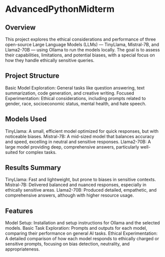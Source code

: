 # AdvancedPythonMidterm

## Overview

This project explores the ethical considerations and performance of three open-source Large Language Models (LLMs) — TinyLlama, Mistral-7B, and Llama2-70B — using Ollama to run the models locally. The goal is to assess their capabilities, limitations, and potential biases, with a special focus on how they handle ethically sensitive queries.

## Project Structure

Basic Model Exploration: General tasks like question answering, text summarization, code generation, and creative writing.
Focused Experimentation: Ethical considerations, including prompts related to gender, race, socioeconomic status, mental health, and hate speech.

## Models Used

TinyLlama: A small, efficient model optimized for quick responses, but with noticeable biases.
Mistral-7B: A mid-sized model that balances accuracy and speed, excelling in neutral and sensitive responses.
Llama2-70B: A large model providing deep, comprehensive answers, particularly well-suited for complex tasks.

## Results Summary

TinyLlama: Fast and lightweight, but prone to biases in sensitive contexts.
Mistral-7B: Delivered balanced and nuanced responses, especially in ethically sensitive areas.
Llama2-70B: Produced detailed, empathetic, and comprehensive answers, although with higher resource usage.

## Features

Model Setup: Installation and setup instructions for Ollama and the selected models.
Basic Task Exploration: Prompts and outputs for each model, comparing their performance on general AI tasks.
Ethical Experimentation: A detailed comparison of how each model responds to ethically charged or sensitive prompts, focusing on bias detection, neutrality, and appropriateness.
